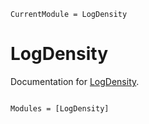 ```@meta
CurrentModule = LogDensity
```

# LogDensity

Documentation for [LogDensity](https://github.com/NittanyLion/LogDensity.jl).

```@index
```

```@autodocs
Modules = [LogDensity]
```
